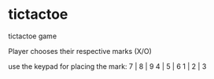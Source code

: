 # tictactoe
tictactoe game 

Player chooses their respective marks (X/O)

use the keypad for placing the mark:
  7 | 8 | 9
  4 | 5 | 6
  1 | 2 | 3
